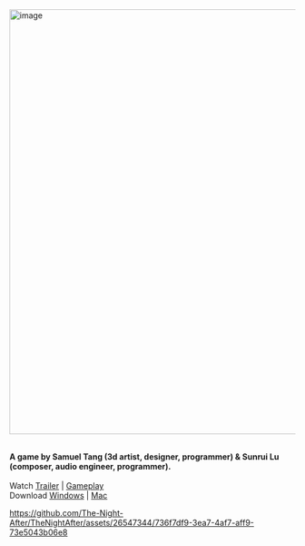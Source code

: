 <img width="747" alt="image" src="https://github.com/The-Night-After/TheNightAfter/assets/26547344/6c5ce431-8dcb-411a-895b-2c3c563b2ff0">

\
**A game by Samuel Tang (3d artist, designer, programmer) & Sunrui Lu (composer, audio engineer, programmer).**  
\
Watch [Trailer](https://youtu.be/51v7DtGajn0 ) | [Gameplay](https://youtu.be/nWgCjFV2UbI)  
Download [Windows](https://github.com/The-Night-After/TheNightAfter/releases/tag/v0) | [Mac]()   


https://github.com/The-Night-After/TheNightAfter/assets/26547344/736f7df9-3ea7-4af7-aff9-73e5043b06e8

<!--- 
https://github.com/The-Night-After/TheNightAfter/assets/26547344/33d2ec71-523b-4f83-9497-b7ce756d7e71

https://github.com/The-Night-After/TheNightAfter/assets/26547344/140a4f78-fd6e-4519-8a46-e4cfd1fc846e
--->
